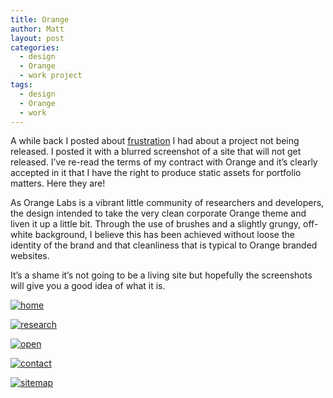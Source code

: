 ```yaml
---
title: Orange
author: Matt
layout: post
categories:
  - design
  - Orange
  - work project
tags:
  - design
  - Orange
  - work
---
```

A while back I posted about [frustration][1] I had about a project not being released. I posted it with a blurred screenshot of a site that will not get released. I&#8217;ve re-read the terms of my contract with Orange and it&#8217;s clearly accepted in it that I have the right to produce static assets for portfolio matters. Here they are!

<!--more-->

As Orange Labs is a vibrant little community of researchers and developers, the design intended to take the very clean corporate Orange theme and liven it up a little bit. Through the use of brushes and a slightly grungy, off-white background, I believe this has been achieved without loose the identity of the brand and that cleanliness that is typical to Orange branded websites.

It&#8217;s a shame it&#8217;s not going to be a living site but hopefully the screenshots will give you a good idea of what it is.


<div class='gallery'>
    <dl class='gallery-item'>
        <dt class='gallery-icon attachement'>
          <a href="{{ "home.jpg" | image_path | cdn }}" title="kodes home" rel="lightbox[517]"><img src="{{ "home_r300.jpg" | image_path | cdn }}" alt="home" /></a>
        </dt>
    </dl>
    <dl class='gallery-item'>
        <dt class='gallery-icon attachement'>
          <a href="{{ "research.jpg" | image_path | cdn }}" title="research" rel="lightbox[517]"><img src="{{ "research_r300.jpg" | image_path | cdn }}" alt="research" /></a>
        </dt>
    </dl>
    <dl class='gallery-item'>
        <dt class='gallery-icon attachement'>
          <a href="{{ "open.jpg" | image_path | cdn }}" title="open" rel="lightbox[517]"><img src="{{ "open_r300.jpg" | image_path | cdn }}" alt="open" /></a>
        </dt>
    </dl>
    <dl class='gallery-item'>
        <dt class='gallery-icon attachement'>
          <a href="{{ "contact.jpg" | image_path | cdn }}" title="contact" rel="lightbox[517]"><img src="{{ "contact_r300.jpg" | image_path | cdn }}" alt="contact" /></a>
        </dt>
    </dl>
    <dl class='gallery-item'>
        <dt class='gallery-icon attachement'>
          <a href="{{ "sitemap.jpg" | image_path | cdn }}" title="sitemap" rel="lightbox[517]"><img src="{{ "sitemap_r300.jpg" | image_path | cdn }}" alt="sitemap" /></a>
        </dt>
    </dl>
</div>

 [1]: http://blog.ekynoxe.com/2011/03/21/frustration/